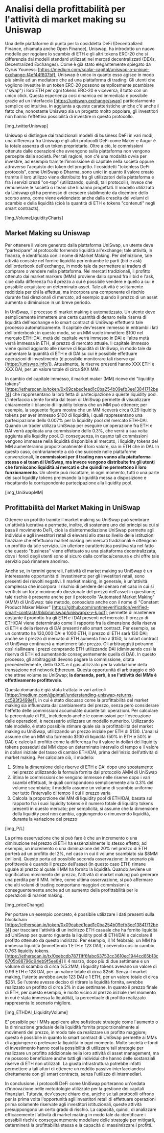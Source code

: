 # Analisi della profittabilità per l'attività di market making su Uniswap

Una delle piattaforme di punta per la cosiddetta DeFi (Decentralized Finance, chiamata anche Open Finance), Uniswap, ha introdotto un nuovo modello per regolare lo scambio di ETH e gli altri tokens ERC-20 che si differenzia dai modelli standard utilizzati nei mercati decentralizzati (DEXs, Decentralized Exchanges). Come è già stato elegantemente spiegato da Cyrus Younessi [https://medium.com/scalar-capital/uniswap-a-unique-exchange-f4ef44f807bf], Uniswap è unico in quanto esso agisce in modo più simile ad un mediatore che ad una piattaforma di trading. Gli utenti che vogliono investire in un token ERC-20 possono semplicemente scambiare ("swap") i loro ETH per ogni tokens ERC-20 e viceversa, il tutto con un unico click. Questa esperienza così dinamica ed immediata è possibile grazie ad un interfaccia [https://uniswap.exchange/swap] particolarmente semplice ed intuitiva. In aggiunta a queste caratteristiche uniche c'è anche il fatto che, nonostante Uniswap sia un progetto molto popolare, gli investitori non hanno l'effettiva possibilità di investire in questo protocollo.

[img_twitterUniswap]

Uniswap si distingue dai tradizionali modelli di business DeFi in vari modi; una differenza fra Uniswap e gli altri protocolli DeFi come Maker e Augur è la totale assenza di un token proprietario. Oltre a ciò, le commissioni ottenute dalle operazioni che avvengono sulla piattaforma non vengono percepite dalla società. Per tali ragioni, non c'è una modalità ovvia per investire, ad esempio tramite l'immissione di capitale nella società oppure attraverso l'acquisto dei token del progetto. I cosiddetti "tokenless DeFi protocols", come UniSwap o Dharma, sono unici in quanto il valore creato tramite il loro utilizzo viene distribuito fra gli utilizzatori della piattaforma e fra i servizi creati "on-top" (utilizzando, quindi, tali protocolli), invece che remunerare le società o i team che li hanno progettati.
Il modello utilizzato da Uniswap gli ha permesso di crescere stabilmente da dicembre dello scorso anno, come viene evidenziato anche dalla crescita dei volumi di scambio e della liquidità (cioè la quantità di ETH e tokens "contenuti" negli smart contracts).

[img_VolumeLiquidityCharts]

## Market Making su Uniswap
Per ottenere il valore generato dalla piattaforma UniSwap, un utente deve "partecipare" al protocollo fornendo liquidità all'exchange; tale attività, in finanza, è identificata con il nome di Market Making. Per definizione, tale attività consiste nel fornire liquidità per entrambe le parti (bid e ask) dell'orderbook dell'exchange, in modo tale da permettere ai traders di comprare o vendere nella piattaforma. Nei mercati tradizionali, il profitto ottenuto dai market markers (MMs) proviene dallo spread fra il bid e l'ask, cioè dalla differenza fra il prezzo a cui è possibile vendere e quello a cui è possibile acquistare un determinato asset. Tale attività è solitamente redditizia per chi la effettua, ma incorpora una componente di rischio durante fasi direzionali di mercato, ad esempio quando il prezzo di un asset aumenta o diminuisce in un breve periodo.

In UniSwap, il processo di market making è automatizzato. Un utente deve semplicemente immettere una certa quantità di denaro nella riserva di liquidità dell'exchange e lo smart contract di UniSwap effettuerà tale processo automaticamente. Il capitale dev'essere immesso in entrambi i lati dell'orderbook; in questo modo, se un MM vuole immettere $100 nel mercato ETH-DAI, metà del capitale verrà immesso in DAI e l'altra metà verrà immessa in ETH, al prezzo di mercato attuale. Il capitale immesso viene quindi aggiunto alle riserve di liquidità di UniSwap, in modo tale da aumentare la quantità di ETH e di DAI su cui è possibile effettuare operazioni di investimento (è possibile monitorare tali riserve qui [https://uniswap.info/]). Attualmente, le riserve presenti hanno XXX ETH e XXX DAI, per un valore totale di circa $XX MM.

In cambio del capitale immesso, il market maker (MM) riceve dei "liquidity tokens" [https://etherscan.io/token/0x09cabec1ead1c0ba254b09efb3ee13841712be14] che rappresentano la loro fetta di partecipazione a queste liquidity pool. L'interfaccia utente fornita dal team di UniSwap permette di visualizzare chiaramente il bilancio di liquidity tokens che un MM può ottenere; per esempio, la seguente figura mostra che un MM riceverà circa 0.29 liquidity tokens per aver immesso $100 di liquidità, i quali rappresentano una partecipazione dello 0.007% per la liquidity pool del mercato ETH-DAI. Quando un trader utilizza UniSwap per eseguire un'operazione fra ETH e DAI verrà applicata una commissione dello 0.3%, che verrà a sua volta aggiunta alla liquidity pool. Di conseguenza, in quanto tali commissioni vengono immesse nella liquidità disponibile al mercato, i liquidity tokens del MM aumenteranno proporzionalmente il loro valore, sia in ETH che in DAI. In questo caso, contrariamente a ciò che succede nelle piattaforme convenzionali, **le commissioni per il trading non vanno alla piattaforma stessa o al team di UniSwap, ma invece vengono distribuite fra gli utenti che forniscono liquidità ai mercati e che quindi ne permettono il loro funzionamento.** Un utente può riscattare, in ogni momento, tutti o una parte dei suoi liquidity tokens prelevando la liquidità messa a disposizione e riscattando la corrispondente partecipazione alla liquidity pool.

[img_UniSwapMM]

## Profittabilità del Market Making in UniSwap
Ottenere un profitto tramite il market making su UniSwap può sembrare un'attività lucrativa e permette, inoltre, di sostenere uno dei principi su cui si basa il movimento DeFi, cioè la disintermediazione UniSwap permette agli individui e agli investitori retail di elevarsi allo stesso livello delle istituzioni finaziare che effettuano market making nei mercati tradizionali e ottengono un profitto da tale servizio. Un ulteriore caratteristica positiva sta nel fatto che questo "business" viene effettuato su una piattaforma decentralizzata, dove i fondi degli utenti sono al sicuro dalla confisca/censura e chi offre tale servizio può rimanere anonimo.

Anche se, in termini generali, l'attività di market making su UniSwap è un interessante opportunità di investimento per gli investitori retail, sono presenti dei risvolti negativi. Il market making, in generale, è un'attività complessa che incorpora il rischio di perdere del denaro nel caso in cui si verifichi un forte movimento direzionale del prezzo dell'asset in questione; tale rischio è presente anche per il protocollo "Automated Market Making" (AMM) di UniSwap: tale metodo, conosciuto anche con il nome di "Constant Product Maker Maker" [https://github.com/runtimeverification/verified-smart-contracts/blob/uniswap/uniswap/x-y-k.pdf], permette di mantenere costante il prodotto fra gli ETH e i DAI presenti nel mercato. Il prezzo di ETH/DAI viene determinato come il rapporto fra la dimensione della riserva di ETH e della riserva di DAI presenti nello smart contract. Per esempio, se un contratto ha 130,000 DAI e 1000 ETH, il prezzo di ETH sarà 130 DAI; anche se il prezzo di mercato di ETH aumenta fino a $150, lo smart contract di UniSwap continuerà a mantenere tale prezzo. Gli arbitraggisti potranno così riallineare i prezzi comprando ETH utilizzando DAI (diminuendo così la riserva di ETH ed aumentando conseguentemente quella di DAI). In questo processo, gli arbitraggisti devono pagare la commissione, citata precedentemente, dello 0.3% e il gas utilizzato per la validazione della transazione nel network Ethereum. Questa opportunità di arbitraggio è ciò che attrae volume su UniSwap; **la domanda, però, è se l'attività dei MMs è effettivamente profittevole.**

Questa domanda è già stata trattata in vari articoli [https://medium.com/@pintail/understanding-uniswap-returns-cc593f3499ef], in cui è stato discusso come la profittabilità del market making sia influenzata dal cambiamento del prezzo, senza però considerare l'effetto delle commissioni accumulate durante tali operazioni. Per calcolare la percentuale di P/L, includendo anche le commissioni per l'esecuzione delle operazioni, è necessario utilizzare un modello numerico.
Utilizzando tale modello, è stato possibile stimare quale sia la profittabilità del market making su UniSwap, utilizzando un prezzo iniziale per ETH di $130. L'analisi assume che un MM stia fornendo $100 di liquidità (50% in ETH e 50% in DAI) e calcola il profitto come la differenza fra il valore in dollari dei liquidity tokens posseduti dal MM dopo un determinato intervallo di tempo e il valore in dollari iniziale del tasso di cambio ETH/DAI, prima dell'inizio dell'attività di market making. Per calcolare ciò, il modello:
1. Stima la dimensione delle riserve di ETH e DAI dopo uno spostamento nel prezzo utilizzando la formula fornita dal protocollo AMM di UniSwap
2. Stima le commissioni che vengono immesse nelle riserve dopo i vari scambi effettuati, le quali corrispondono semplicemente allo 0.3% del volume scambiato; il modello assume un volume di scambio uniforme per tutto l'intervallo di tempo il cui il prezzo varia
3. Calcola la proporzione del MM di liquidity pool di ETH/DAI, basata sul rapporto fra i suoi liquidity tokens e il numero totale di liquidity tokens presenti in questo mercato; per semplicità, si assume che la dimensione della liquidity pool non cambia, aggiungendo o rimuovendo liquidità, durante la variazione del prezzo

[img_P/L]

La prima osservazione che si può fare è che un incremento o una diminuzione nel prezzo di ETH ha essenzialmente lo stesso effetto; ad esempio, un incremento o una diminuzione del 20% nel prezzo di ETH porterà ad un profitto del 2%, nel caso in cui il volume scambiato sia $8MM (milioni). Questo porta ad possibile seconda osservazione: lo scenario più profittevole è quando il prezzo dell'asset (in questo caso ETH) rimane uguale al prezzo al quale il MM ha fornito la liquidità. Quando avviene un significativo movimento del prezzo, l'attività di market making può generare una perdita per il MM.
Infine, come ultima osservazione, si può affermare che alti volumi di trading comportano maggiori commissioni e conseguentemente anche ad un aumento della profittabilità per le operazioni di market making.

[img_priceChange]

Per portare un esempio concreto, è possibile utilizzare i dati presenti sulla blockchain [https://etherscan.io/token/0x09cabec1ead1c0ba254b09efb3ee13841712be14] per tracciare l'attività di un indirizzo ETH casuale che ha fornito liquidità ad UniSwap per quanto riguarda la liquidity pool di ETH/DAI e calcolare il profitto ottenuto da questo indirizzo. Per esempio, il 14 febbraio, un MM ha immesso liquidità (immettendo 1 ETH e 123 DAI), ricevendo così in cambio 0.763 liquidity tokens. [https://etherscan.io/tx/0xebcdb78711ff6fabc63753cc3610ec1944cd65b13c6705b88796d94eb9f5ee84]
Il 4 marzo, dopo più di due settimane e un volume di scambio di circa %5.2MM, i liquidity tokens avevano un valore di 0.99 ETH e 128 DAI, per un valore totale di circa $256. Senza il market making, l'utente avrebbe avuto 123 DAI e 1 ETH, per un valore totale di circa $251. Se l'utente avesse deciso di ritirare la liquidità fornita, avrebbe realizzato un profitto di circa 2% in due settimane. In quanto il prezzo finale di ETH, per questo esempio, è molto vicino al prezzo iniziale (nel momento in cui è stata immessa la liquidità), la percentuale di profitto realizzato rappresenta lo scenario migliore.

[img_ETHDAI_LiquidityVolume]

E' possibile per i MMs applicare altre sofisticate strategie come l'aumento o la diminuzione graduale della liquidità fornita proporzionalmente ai movimenti del prezzo, in modo tale da realizzare un profitto maggiore; questo è possibile in quanto lo smart contract di UniSwap permette ai MMs di aggiungere o prelevare la liquidità in ogni momento. Molte società e fondi di investimento hanno così la possibilità di utilizzare tali strategie per realizzare un profitto addizionale nella loro attività di asset management, ma ne possono beneficiare anche tutti gli individui che hanno delle sostanziali riserve di ETH non utilizzati. La giusta infrastruttura potrebbe infatti permettere a tali attori di ottenere un reddito passivo interfacciandosi direttamente con gli smart contracts, senza l'utilizzo di intermediari.

In conclusione, i protocolli DeFi come UniSwap porteranno un'ondata d'innovazione nelle metodologie utilizzate per la gestione dei capitali finanziari. Tuttavia, dev'essere chiaro che, anjche se tali protocolli offrono per la prima volta l'opportunità agli investitori retail di effettuare operazioni prima solamente riservate agli investitori istituzionali, queste attività presuppongono un certo grado di rischio. La capacità, quindi, di analizzare efficacemente l'attività di market making in modo tale da identificare i possibili rischi e conseguentemente modellare delle strategie per mitigarli, determinerà la profittabilità stessa e la capacità di massimizzare i profitti.